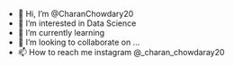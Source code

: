 - 👋 Hi, I’m @CharanChowdary20
- 👀 I’m interested in Data Science
- 🌱 I’m currently learning 
- 💞️ I’m looking to collaborate on ...
- 📫 How to reach me instagram @_charan_chowdaray20

<!---
CharanChowdary20/CharanChowdary20 is a ✨ special ✨ repository because its `README.md` (this file) appears on your GitHub profile.
You can click the Preview link to take a look at your changes.
--->
